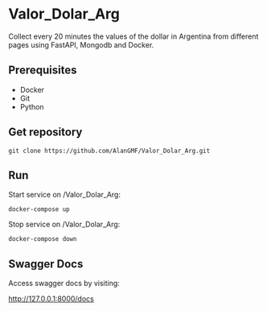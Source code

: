 # Valor_Dolar_Arg

Collect every 20 minutes the values of the dollar in Argentina from different pages using FastAPI, Mongodb and Docker.

## Prerequisites
* Docker
* Git
* Python

## Get repository
```
git clone https://github.com/AlanGMF/Valor_Dolar_Arg.git
```
## Run
  Start service on /Valor_Dolar_Arg:
  ```
  docker-compose up
  ```
  Stop service on /Valor_Dolar_Arg:
  ```
  docker-compose down
  ```
  
## Swagger Docs

  Access swagger docs by visiting:
  
  http://127.0.0.1:8000/docs
